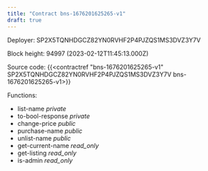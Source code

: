 ```yaml
---
title: "Contract bns-1676201625265-v1"
draft: true
---
```

Deployer: SP2X5TQNHDGCZ82YN0RVHF2P4PJZQS1MS3DVZ3Y7V


 



Block height: 94997 (2023-02-12T11:45:13.000Z)

Source code: {{<contractref "bns-1676201625265-v1" SP2X5TQNHDGCZ82YN0RVHF2P4PJZQS1MS3DVZ3Y7V bns-1676201625265-v1>}}

Functions:

* list-name _private_
* to-bool-response _private_
* change-price _public_
* purchase-name _public_
* unlist-name _public_
* get-current-name _read_only_
* get-listing _read_only_
* is-admin _read_only_
